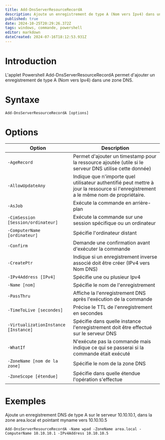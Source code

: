 ```yaml
---
title: Add-DnsServerResourceRecordA
description: Ajoute un enregistrement de type A (Nom vers Ipv4) dans une zone DNS
published: true
date: 2024-10-25T20:29:26.372Z
tags: windows, commande, powershell
editor: markdown
dateCreated: 2024-07-16T18:12:53.931Z
---
```


# Introduction

L'applet Powershell Add-DnsServerResourceRecordA permet d'ajouter un enregistrement de type A (Nom vers Ipv4) dans une zone DNS.

# Syntaxe

`Add-DnsServerResourceRecordA [options]`

# Options

| Option                               | Description                                                                                                                           |
| ------------------------------------ | ------------------------------------------------------------------------------------------------------------------------------------- |
| `-AgeRecord`                         | Permet d'ajouter un timestamp pour la ressource ajoutée (utile si le serveur DNS utilise cette donnée)                                |
| `-AllowUpdateAny`                    | Indique que n'importe quel utilisateur authentifié peut mettre à jour la ressource si l'enregistrement a le même nom de propriétaire. |
| `-AsJob`                             | Exécute la commande en arrière-plan                                                                                                   |
| `-CimSession [Session/ordinateur]`   | Exécute la commande sur une session spécifique ou un ordinateur                                                                       |
| `-ComputerName [ordinateur]`         | Spécifie l'ordinateur distant                                                                                                         |
| `-Confirm`                           | Demande une confirmation avant d'exécuter la commande                                                                                 |
| `-CreatePtr`                         | Indique si un enregistrement inverse associé doit être créer (IPv4 vers Nom DNS)                                                      |
| `-IPv4Address [IPv4]`                | Spécifie une ou plusieur Ipv4                                                                                                         |
| `-Name [nom]`                        | Spécifie le nom de l'enregistrement                                                                                                   |
| `-PassThru`                          | Affiche la l'enregistrement DNS après l'exécution de la commande                                                                      |
| `-TimeToLive [secondes]`             | Précise le TTL de l'enregistrement en secondes                                                                                        |
| `-VirtualizationInstance [Instance]` | Spécifie dans quelle instance l'enregistrement doit être effectué sur le serveur DNS                                                  |
| `-WhatIf`                            | N'exécute pas la commande mais indique ce qui se passerai si la commande était exécuté                                                |
| `-ZoneName [nom de la zone]`         | Spécifie le nom de la zone DNS                                                                                                        |
| `-ZoneScope [étendue]`               | Spécifie dans quelle étendue l'opération s'effectue                                                                                   |

# Exemples

Ajoute un enregistrement DNS de type A sur le serveur 10.10.10.1, dans la zone area.local et pointant myname vers 10.10.10.5

`Add-DnsServerResourceRecordA -Name wpad -ZoneName area.local -ComputerName 10.10.10.1 -IPv4Address 10.10.10.5`
